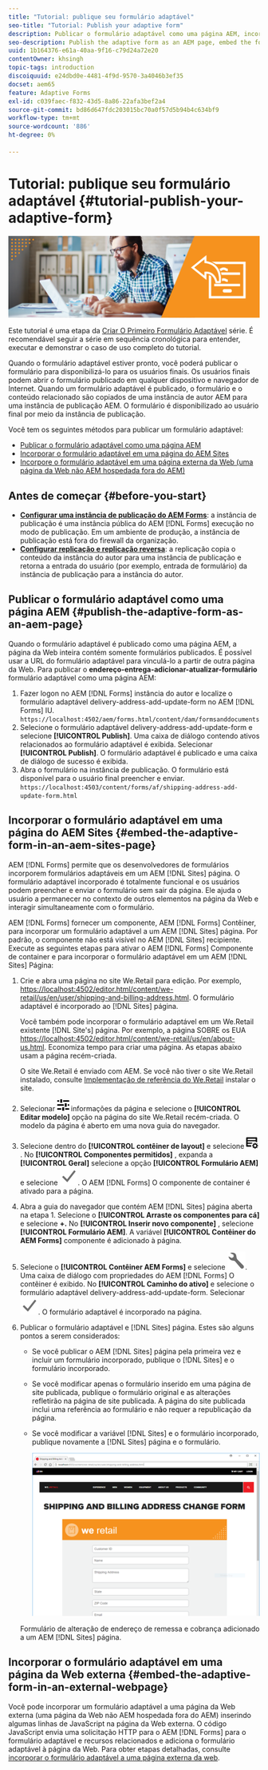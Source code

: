 ```yaml
---
title: "Tutorial: publique seu formulário adaptável"
seo-title: "Tutorial: Publish your adaptive form"
description: Publicar o formulário adaptável como uma página AEM, incorporar o formulário a uma página do AEM Sites ou incorporar o formulário adaptável em uma página da Web externa
seo-description: Publish the adaptive form as an AEM page, embed the form to an AEM Sites page, or embed the adaptive form in an external webpage
uuid: 1b164376-e61a-40aa-9f16-c79d24a72e20
contentOwner: khsingh
topic-tags: introduction
discoiquuid: e24dbd0e-4481-4f9d-9570-3a4046b3ef35
docset: aem65
feature: Adaptive Forms
exl-id: c039faec-f832-43d5-8a86-22afa3bef2a4
source-git-commit: bd86d647fdc203015bc70a0f57d5b94b4c634bf9
workflow-type: tm+mt
source-wordcount: '886'
ht-degree: 0%

---
```


# Tutorial: publique seu formulário adaptável {#tutorial-publish-your-adaptive-form}

![Imagem principal](do-not-localize/13-publish-your-adaptive-form-small.png)

Este tutorial é uma etapa da [Criar O Primeiro Formulário Adaptável](https://helpx.adobe.com/br/experience-manager/6-3/forms/using/create-your-first-adaptive-form.html) série. É recomendável seguir a série em sequência cronológica para entender, executar e demonstrar o caso de uso completo do tutorial.

Quando o formulário adaptável estiver pronto, você poderá publicar o formulário para disponibilizá-lo para os usuários finais. Os usuários finais podem abrir o formulário publicado em qualquer dispositivo e navegador de Internet. Quando um formulário adaptável é publicado, o formulário e o conteúdo relacionado são copiados de uma instância de autor AEM para uma instância de publicação AEM. O formulário é disponibilizado ao usuário final por meio da instância de publicação.

Você tem os seguintes métodos para publicar um formulário adaptável:

* [Publicar o formulário adaptável como uma página AEM](../../forms/using/publish-your-adaptive-form.md#publish-the-adaptive-form-as-an-aem-page)
* [Incorporar o formulário adaptável em uma página do AEM Sites](#embed-the-adaptive-form-in-an-aem-sites-page)
* [Incorpore o formulário adaptável em uma página externa da Web (uma página da Web não AEM hospedada fora do AEM)](../../forms/using/publish-your-adaptive-form.md)

## Antes de começar {#before-you-start}

* **[Configurar uma instância de publicação do AEM Forms](https://helpx.adobe.com/br/experience-manager/6-3/forms/using/installing-configuring-aem-forms-osgi.html)**: a instância de publicação é uma instância pública do AEM [!DNL Forms] execução no modo de publicação. Em um ambiente de produção, a instância de publicação está fora do firewall da organização.
* **[Configurar replicação e replicação reversa](https://helpx.adobe.com/experience-manager/6-3/help/sites-deploying/replication.html)**: a replicação copia o conteúdo da instância do autor para uma instância de publicação e retorna a entrada do usuário (por exemplo, entrada de formulário) da instância de publicação para a instância do autor.

## Publicar o formulário adaptável como uma página AEM {#publish-the-adaptive-form-as-an-aem-page}

Quando o formulário adaptável é publicado como uma página AEM, a página da Web inteira contém somente formulários publicados. É possível usar a URL do formulário adaptável para vinculá-lo a partir de outra página da Web. Para publicar o **endereço-entrega-adicionar-atualizar-formulário** formulário adaptável como uma página AEM:

1. Fazer logon no AEM [!DNL Forms] instância do autor e localize o formulário adaptável delivery-address-add-update-form no AEM [!DNL Forms] IU.
   `https://localhost:4502/aem/forms.html/content/dam/formsanddocuments`
1. Selecione o formulário adaptável delivery-address-add-update-form e selecione **[!UICONTROL Publish]**. Uma caixa de diálogo contendo ativos relacionados ao formulário adaptável é exibida. Selecionar **[!UICONTROL Publish]**. O formulário adaptável é publicado e uma caixa de diálogo de sucesso é exibida.
1. Abra o formulário na instância de publicação. O formulário está disponível para o usuário final preencher e enviar.
   `https://localhost:4503/content/forms/af/shipping-address-add-update-form.html`

## Incorporar o formulário adaptável em uma página do AEM Sites {#embed-the-adaptive-form-in-an-aem-sites-page}

AEM [!DNL Forms] permite que os desenvolvedores de formulários incorporem formulários adaptáveis em um AEM [!DNL Sites] página. O formulário adaptável incorporado é totalmente funcional e os usuários podem preencher e enviar o formulário sem sair da página. Ele ajuda o usuário a permanecer no contexto de outros elementos na página da Web e interagir simultaneamente com o formulário.

AEM [!DNL Forms] fornecer um componente, AEM [!DNL Forms] Contêiner, para incorporar um formulário adaptável a um AEM [!DNL Sites] página. Por padrão, o componente não está visível no AEM [!DNL Sites] recipiente. Execute as seguintes etapas para ativar o AEM [!DNL Forms] Componente de container e para incorporar o formulário adaptável em um AEM [!DNL Sites] Página:

1. Crie e abra uma página no site We.Retail para edição. Por exemplo, [https://localhost:4502/editor.html/content/we-retail/us/en/user/shipping-and-billing-address.html](https://localhost:4502/editor.html/content/we-retail/us/en/user/shipping-and-billing-address.html). O formulário adaptável é incorporado ao [!DNL Sites] página.

   Você também pode incorporar o formulário adaptável em um We.Retail existente [!DNL Site's] página. Por exemplo, a página SOBRE os EUA [https://localhost:4502/editor.html/content/we-retail/us/en/about-us.html](https://localhost:4502/editor.html/content/we-retail/us/en/about-us.html). Economiza tempo para criar uma página. As etapas abaixo usam a página recém-criada.

   O site We.Retail é enviado com AEM. Se você não tiver o site We.Retail instalado, consulte [Implementação de referência do We.Retail](https://helpx.adobe.com/experience-manager/6-3/help/sites-developing/we-retail.html) instalar o site.

1. Selecionar ![propriedades](assets/properties.png) informações da página e selecione o **[!UICONTROL Editar modelo]** opção na página do site We.Retail recém-criada. O modelo da página é aberto em uma nova guia do navegador.
1. Selecione dentro do **[!UICONTROL contêiner de layout]** e selecione ![gerenciamento de feeds](assets/feedmanagement.png). No **[!UICONTROL Componentes permitidos]** , expanda a **[!UICONTROL Geral]** selecione a opção **[!UICONTROL Formulário AEM]** e selecione ![save_icon](assets/save_icon.svg). O AEM [!DNL Forms] O componente de container é ativado para a página.

1. Abra a guia do navegador que contém AEM [!DNL Sites] página aberta na etapa 1. Selecione o **[!UICONTROL Arraste os componentes para cá]** e selecione **+.** No **[!UICONTROL Inserir novo componente]** , selecione **[!UICONTROL Formulário AEM]**. A variável **[!UICONTROL Contêiner do AEM Forms]** componente é adicionado à página.
1. Selecione o **[!UICONTROL Contêiner AEM Forms]** e selecione ![configure-icon](assets/configure-icon.svg). Uma caixa de diálogo com propriedades do AEM [!DNL Forms] O contêiner é exibido. No **[!UICONTROL Caminho do ativo]** e selecione o formulário adaptável delivery-address-add-update-form. Selecionar ![save_icon](assets/save_icon.svg). O formulário adaptável é incorporado na página.
1. Publicar o formulário adaptável e [!DNL Sites] página. Estes são alguns pontos a serem considerados:

   * Se você publicar o AEM [!DNL Sites] página pela primeira vez e incluir um formulário incorporado, publique o [!DNL Sites] e o formulário incorporado.
   * Se você modificar apenas o formulário inserido em uma página de site publicada, publique o formulário original e as alterações refletirão na página de site publicada. A página do site publicada inclui uma referência ao formulário e não requer a republicação da página.
   * Se você modificar a variável [!DNL Sites] e o formulário incorporado, publique novamente a [!DNL Sites] página e o formulário.

     ![incorporado no aem-sites](assets/embed-in-aem-sites.png)

   Formulário de alteração de endereço de remessa e cobrança adicionado a um AEM [!DNL Sites] página.

## Incorporar o formulário adaptável em uma página da Web externa {#embed-the-adaptive-form-in-an-external-webpage}

Você pode incorporar um formulário adaptável a uma página da Web externa (uma página da Web não AEM hospedada fora do AEM) inserindo algumas linhas de JavaScript na página da Web externa. O código JavaScript envia uma solicitação HTTP para o AEM [!DNL Forms] para o formulário adaptável e recursos relacionados e adiciona o formulário adaptável à página da Web. Para obter etapas detalhadas, consulte [incorporar o formulário adaptável a uma página externa da web](/help/forms/using/embed-adaptive-form-external-web-page.md).
